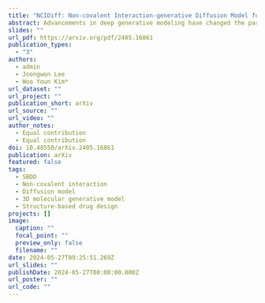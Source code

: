 ```yaml
---
title: "NCIDiff: Non-covalent Interaction-generative Diffusion Model for Improving Reliability of 3D Molecule Generation Inside Protein Pocket"
abstract: Advancements in deep generative modeling have changed the paradigm of drug discovery. Among such approaches, target-aware methods that exploit 3D structures of protein pockets were spotlighted for generating ligand molecules with their plausible binding modes. While docking scores superficially assess the quality of generated ligands, closer inspection of the binding structures reveals the inconsistency in local interactions between a pocket and generated ligands. Here, we address the issue by explicitly generating noncovalent interactions (NCIs), which are universal patterns throughout protein-ligand complexes. Our proposed model, NCIDiff, simultaneously denoises NCI types of protein-ligand edges along with a 3D graph of a ligand molecule during the sampling. With the NCI-generating strategy, our model generates ligands with more reliable NCIs, especially outperforming the baseline diffusionbased models. We further adopted inpainting techniques on NCIs to further improve the quality of the generated molecules. Finally, we showcase the applicability of NCIDiff on drug design tasks for real-world settings with specialized objectives by guiding the generation process with desired NCI patterns.
slides: ""
url_pdf: https://arxiv.org/pdf/2405.16861
publication_types:
  - "3"
authors:
  - admin
  - Joongwon Lee
  - Woo Youn Kim*
url_dataset: ""
url_project: ""
publication_short: arXiv
url_source: ""
url_video: ""
author_notes:
  - Equal contribution
  - Equal contribution
doi: 10.48550/arXiv.2405.16861
publication: arXiv
featured: false
tags:
  - SBDD
  - Non-covalent interaction
  - Diffusion model
  - 3D molecular generative model
  - Structure-based drug design
projects: []
image:
  caption: ""
  focal_point: ""
  preview_only: false
  filename: ""
date: 2024-05-27T09:25:51.269Z
url_slides: ""
publishDate: 2024-05-27T00:00:00.000Z
url_poster: ""
url_code: ""
---
```


